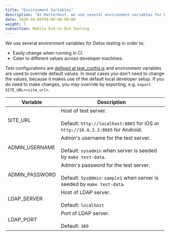 ```yaml
---
title: "Environment Variables"
description: "At Mattermost, we use several environment variables for Detox testing. Find out the two main reasons why."
date: 2020-10-06T09:00:00-00:00
weight: 7
subsection: Mobile End-to-End Testing
---
```


We use several environment variables for Detox testing in order to:
- Easily change when running in CI.
- Cater to different values across developer machines.

Test configurations are [defined at test_config.js](https://github.com/mattermost/mattermost-mobile/blob/master/detox/e2e/support/test_config.js) and environment variables are used to override default values. In most cases you don't need to change the values, because it makes use of the default local developer setup. If you do need to make changes, you may override by exporting, e.g. `export SITE_URL=<site_url>`.

| Variable            | Description                                |
|---------------------|--------------------------------------------|
| SITE_URL | Host of test server.<br><br>Default: `http://localhost:8065` for iOS or `http://10.0.2.2:8065` for Android. |
| ADMIN_USERNAME | Admin's username for the test server.<br><br>Default: `sysadmin` when server is seeded by `make test-data`. |
| ADMIN_PASSWORD | Admin's password for the test server.<br><br>Default: `Sys@dmin-sample1` when server is seeded by `make test-data`. |
| LDAP_SERVER | Host of LDAP server.<br><br>Default: `localhost` |
| LDAP_PORT | Port of LDAP server.<br><br>Default: `389` |